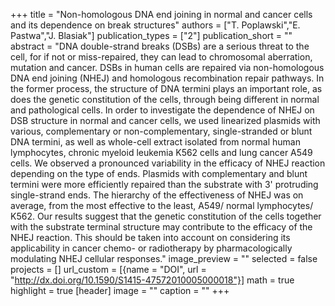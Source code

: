 +++
title = "Non-homologous DNA end joining in normal and cancer cells and its dependence on break structures"
authors = ["T. Poplawski","E. Pastwa","J. Blasiak"]
publication_types = ["2"]
publication_short = ""
abstract = "DNA double-strand breaks (DSBs) are a serious threat to the cell, for if not or miss-repaired, they can lead to chromosomal aberration, mutation and cancer. DSBs in human cells are repaired via non-homologous DNA end joining (NHEJ) and homologous recombination repair pathways. In the former process, the structure of DNA termini plays an important role, as does the genetic constitution of the cells, through being different in normal and pathological cells. In order to investigate the dependence of NHEJ on DSB structure in normal and cancer cells, we used linearized plasmids with various, complementary or non-complementary, single-stranded or blunt DNA termini, as well as whole-cell extract isolated from normal human lymphocytes, chronic myeloid leukemia K562 cells and lung cancer A549 cells. We observed a pronounced variability in the efficacy of NHEJ reaction depending on the type of ends. Plasmids with complementary and blunt termini were more efficiently repaired than the substrate with 3' protruding single-strand ends. The hierarchy of the effectiveness of NHEJ was on average, from the most effective to the least, A549/ normal lymphocytes/ K562. Our results suggest that the genetic constitution of the cells together with the substrate terminal structure may contribute to the efficacy of the NHEJ reaction. This should be taken into account on considering its applicability in cancer chemo- or radiotherapy by pharmacologically modulating NHEJ cellular responses."
image_preview = ""
selected = false
projects = []
url_custom = [{name = "DOI", url = "http://dx.doi.org/10.1590/S1415-47572010005000018"}]
math = true
highlight = true
[header]
image = ""
caption = ""
+++

